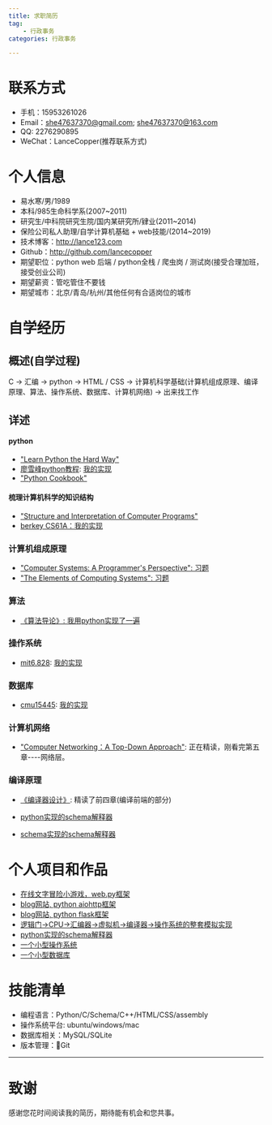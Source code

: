 ```yaml
---
title: 求职简历
tag: 
    - 行政事务
categories: 行政事务

---
```

# 联系方式

- 手机：15953261026
- Email：she47637370@gmail.com; she47637370@163.com
- QQ: 2276290895
- WeChat：LanceCopper(推荐联系方式)

# 个人信息

 - 易水寒/男/1989 
 - 本科/985生命科学系(2007~2011)
 - 研究生/中科院研究生院/国内某研究所/肄业(2011~2014)
 - 保险公司私人助理/自学计算机基础 + web技能/(2014~2019)
 - 技术博客：http://lance123.com
 - Github：http://github.com/lancecopper
 - 期望职位：python web 后端 / python全栈 / 爬虫岗 / 测试岗(接受合理加班，接受创业公司)
 - 期望薪资：管吃管住不要钱
 - 期望城市：北京/青岛/杭州/其他任何有合适岗位的城市

# 自学经历

## 概述(自学过程)
C -> 汇编 -> python -> HTML / CSS -> 计算机科学基础(计算机组成原理、编译原理、算法、操作系统、数据库、计算机网络) -> 出来找工作

## 详述

#### python
- ["Learn Python the Hard Way"](https://github.com/lancecopper/LPHW_exercises)
- [廖雪峰python教程](https://www.liaoxuefeng.com/wiki/1016959663602400): [我的实现](https://github.com/lancecopper/awesome_blog)
- ["Python Cookbook"](https://github.com/lancecopper/python_cookbook_exercises)

#### 梳理计算机科学的知识结构
-  ["Structure and Interpretation of Computer Programs"](https://github.com/lancecopper/SICP)
-  [berkey CS61A：我的实现](https://github.com/lancecopper/berkeley_cs61a)

### 计算机组成原理
- ["Computer Systems: A Programmer's Perspective": 习题](https://github.com/lancecopper/csapp)
- ["The Elements of Computing Systems": 习题](https://github.com/lancecopper/the_elements_of_computing_systems)

### 算法
- [《算法导论》: 我用python实现了一遍](https://github.com/lancecopper/clrs)

### 操作系统
- [mit6.828](https://pdos.csail.mit.edu/6.828/2018/): [我的实现](https://github.com/lancecopper/cmu15445_fall2017/tree/master/sqlite-fall2017)

### 数据库
- [cmu15445](https://15445.courses.cs.cmu.edu/fall2017/schedule.html): [我的实现](https://github.com/lancecopper/cmu15445_fall2017) 

### 计算机网络
- ["Computer Networking：A Top-Down Approach"]("https://book.douban.com/subject/26176870/"): 正在精读，刚看完第五章----网络层。

### 编译原理
- [《编译器设计》]("https://book.douban.com/subject/20436488/"): 精读了前四章(编译前端的部分)

- [python实现的schema解释器](https://github.com/lancecopper/berkeley_cs61a/tree/master/scheme)

- [schema实现的schema解释器](https://github.com/lancecopper/SICP)

# 个人项目和作品

- [在线文字冒险小游戏，web.py框架](https://github.com/lancecopper/gothonweb)
- [blog网站, python aiohttp框架](https://github.com/lancecopper/awesome_blog)
- [blog网站, python flask框架](https://github.com/lancecopper/flasky_blog)
- [逻辑门->CPU->汇编器->虚拟机->编译器->操作系统的整套模拟实现](https://github.com/lancecopper/the_elements_of_computing_systems)
- [python实现的schema解释器](https://github.com/lancecopper/berkeley_cs61a/tree/master/scheme)
- [一个小型操作系统](https://github.com/lancecopper/MIT6.828)
- [一个小型数据库](https://github.com/lancecopper/cmu15445_fall2017/tree/master/sqlite-fall2017)

# 技能清单

- 编程语言：Python/C/Schema/C++/HTML/CSS/assembly
- 操作系统平台: ubuntu/windows/mac
- 数据库相关：MySQL/SQLite
- 版本管理：Git
     
---
# 致谢
感谢您花时间阅读我的简历，期待能有机会和您共事。